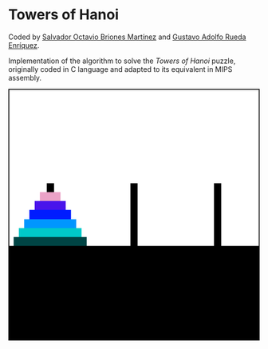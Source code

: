 # Towers of Hanoi
Coded by [Salvador Octavio Briones Martínez](https://github.com/sbriones97) and [Gustavo Adolfo Rueda Enríquez](https://github.com/GustavoRuedaEnriquez).

Implementation of the algorithm to solve the _Towers of Hanoi_ puzzle, originally coded in C language and adapted to its equivalent in MIPS assembly.

<div align='center'>
    <img src='./readme-resources/towers-of-hanoi.gif' alt='Towers of Hanoi with 6 disks.'>
</div>

